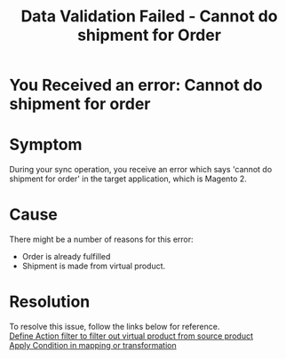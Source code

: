 ﻿---
title: "Data Validation Failed - Cannot do shipment for Order"
toc: true
tag: developers
category: "Connectors"
menus: 
    magentotroubleshooting:
        title: "Data Validation Failed - Cannot do shipment for Order"
        weight: 5
        icon: fa fa-file-word-o
        identifier: magentotroubleshootingshipment
---
# You Received an error: Cannot do shipment for order

# Symptom

During your sync operation, you receive an error which says 'cannot do shipment for order' 
in the target application, which is Magento 2. 

# Cause

There might be a number of reasons for this error: 

- Order is already fulfilled
- Shipment is made from virtual product.

# Resolution

To resolve this issue, follow the links below for reference.     
[Define Action filter to filter out virtual product  from source product](/transformation/working-with-schemas-action-filter/#knowing-schema-actions--filters)  
[Apply Condition in mapping or transformation](/transformation/define-logic-over-destination-mapping/#pre-requisites-for-mapping)

